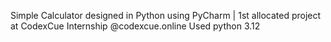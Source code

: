 Simple Calculator designed in Python using PyCharm | 1st allocated project at CodexCue Internship @codexcue.online
Used python 3.12 
